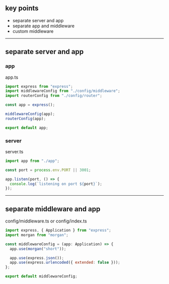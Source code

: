 ## key points

- separate server and app
- separate app and middleware
- custom middleware

---

## separate server and app

### app

app.ts

```js
import express from "express";
import middlewareConfig from "./config/middleware";
import routerConfig from "./config/router";

const app = express();

middlewareConfig(app);
routerConfig(app);

export default app;
```

### server

server.ts

```js
import app from "./app";

const port = process.env.PORT || 3001;

app.listen(port, () => {
  console.log(`listening on port ${port}`);
});
```

---

## separate middleware and app

config/middleware.ts or config/index.ts

```js
import express, { Application } from "express";
import morgan from "morgan";

const middlewareConfig = (app: Application) => {
  app.use(morgan("short"));

  app.use(express.json());
  app.use(express.urlencoded({ extended: false }));
};

export default middlewareConfig;
```
